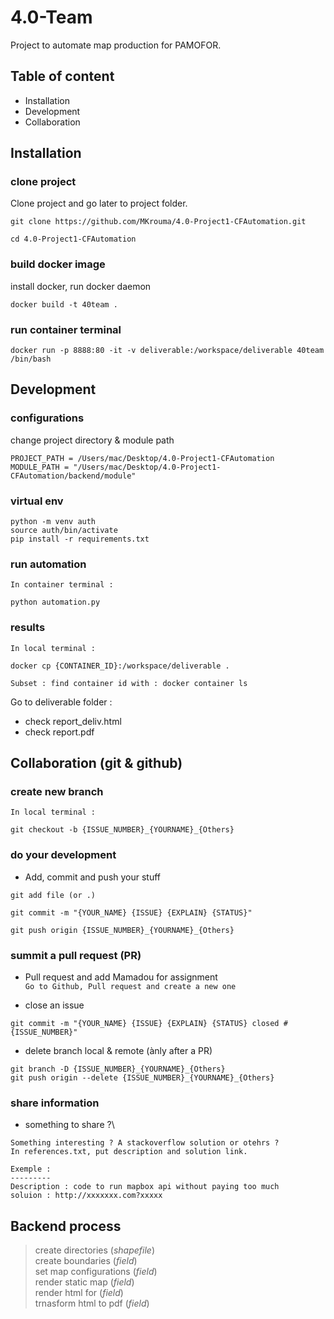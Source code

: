 # 4.0-Team
Project to automate map production for PAMOFOR.

## Table of content
* Installation
* Development
* Collaboration


## Installation
### clone project
Clone project and go later to project folder.
```
git clone https://github.com/MKrouma/4.0-Project1-CFAutomation.git
```
```
cd 4.0-Project1-CFAutomation
```

### build docker image
install docker, run docker daemon
```
docker build -t 40team .
```

### run container terminal
```
docker run -p 8888:80 -it -v deliverable:/workspace/deliverable 40team /bin/bash
```


## Development
### configurations
change project directory & module path
```
PROJECT_PATH = /Users/mac/Desktop/4.0-Project1-CFAutomation
MODULE_PATH = "/Users/mac/Desktop/4.0-Project1-CFAutomation/backend/module"
```

### virtual env
```
python -m venv auth
source auth/bin/activate
pip install -r requirements.txt
```

### run automation
`In container terminal :`
```
python automation.py
```

### results
`In local terminal :`
```
docker cp {CONTAINER_ID}:/workspace/deliverable .
```
`Subset : find container id with : docker container ls`

Go to deliverable folder : 
* check report_deliv.html
* check report.pdf


## Collaboration (git & github)
### create new branch 
`In local terminal :`
```
git checkout -b {ISSUE_NUMBER}_{YOURNAME}_{Others}
```
### do your development
* Add, commit and push your stuff
```
git add file (or .)
```
```
git commit -m "{YOUR_NAME} {ISSUE} {EXPLAIN} {STATUS}"
```
```
git push origin {ISSUE_NUMBER}_{YOURNAME}_{Others}
```

### summit a pull request (PR)
* Pull request and add Mamadou for assignment \
`Go to Github, Pull request and create a new one`

* close an issue
```
git commit -m "{YOUR_NAME} {ISSUE} {EXPLAIN} {STATUS} closed #{ISSUE_NUMBER}"
```

* delete branch local & remote (ànly after a PR)
```
git branch -D {ISSUE_NUMBER}_{YOURNAME}_{Others}
git push origin --delete {ISSUE_NUMBER}_{YOURNAME}_{Others}
```

### share information
* something to share ?\
```
Something interesting ? A stackoverflow solution or otehrs ?
In references.txt, put description and solution link.

Exemple :
---------
Description : code to run mapbox api without paying too much
soluion : http://xxxxxxx.com?xxxxx
```


## Backend process
> create directories (*shapefile*) \
> create boundaries (*field*) \
> set map configurations (*field*) \
> render static map (*field*) \
> render html for (*field*) \
> trnasform html to pdf (*field*)

